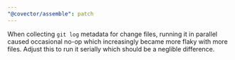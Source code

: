 ```yaml
---
"@covector/assemble": patch
---
```


When collecting `git log` metadata for change files, running it in parallel caused occasional no-op which increasingly became more flaky with more files. Adjust this to run it serially which should be a neglible difference.
